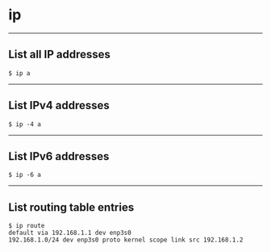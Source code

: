 # ip

---

## List all IP addresses
```
$ ip a
```

---

## List IPv4 addresses
```
$ ip -4 a
```

---

## List IPv6 addresses
```
$ ip -6 a
```

---

## List routing table entries
```
$ ip route
default via 192.168.1.1 dev enp3s0
192.168.1.0/24 dev enp3s0 proto kernel scope link src 192.168.1.2
```
